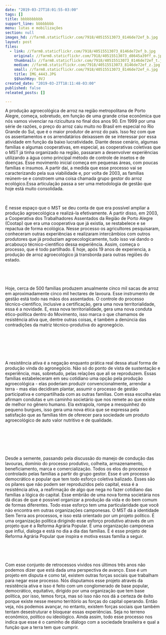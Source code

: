 ```yaml
---
date: "2019-03-27T18:01:55-03:00"
tags: []
title: bbbbbbbbbb
support_line: bbbbbbbb
menu: lutas e mobilizações
section: null
images_hd: //farm8.staticflickr.com/7918/40515513073_8146de72ef_b.jpg
layout: post
files:
  - link: //farm8.staticflickr.com/7918/40515513073_8146de72ef_b.jpg
    original: //farm8.staticflickr.com/7918/40515513073_d8645a39ff_o.jpg
    thumbnail: //farm8.staticflickr.com/7918/40515513073_8146de72ef_t.jpg
    medium: //farm8.staticflickr.com/7918/40515513073_8146de72ef_z.jpg
    small: //farm8.staticflickr.com/7918/40515513073_8146de72ef_n.jpg
    title: IMG_4443.JPG
    $$hashKey: 0VJ
created_date: "2019-03-27T18:11:48-03:00"
published: false
releated_posts: []

---
```

<p>
<style type="text/css">@page { margin: 2cm }
		p { margin-bottom: 0.25cm; line-height: 120% }
</style>
</p>

<p>A produ&ccedil;&atilde;o agroecol&oacute;gica de arroz na regi&atilde;o metropolitana de Porto Alegre, come&ccedil;a, sobretudo, em fun&ccedil;&atilde;o de uma grande crise econ&ocirc;mica que n&oacute;s vamos vivenciar na rizicultura no final dos anos 90. Em 1999 por uma s&eacute;rie de raz&otilde;es, o pre&ccedil;o do arroz caiu muito no Brasil em especial no Rio Grande do Sul, que &eacute; o maior produtor de arroz do pa&iacute;s. Isso fez com que os assentamentos e os arrendat&aacute;rios deixassem de se interessar por essa atividade em fun&ccedil;&atilde;o da baixo lucratividade. Diante desse cen&aacute;rio, algumas fam&iacute;lias e algumas cooperativas, em especial, as cooperativas coletivas que o MST j&aacute; tinha organizado na regi&atilde;o, passaram a desenvolver experi&ecirc;ncias utilizando a &aacute;gua como principal m&eacute;todo de controle de insetos e de doen&ccedil;as. Esse movimento inicial come&ccedil;a em pequenas &aacute;reas, com poucas fam&iacute;lias e insumos. A partir da&iacute;, a medida que esse processo vai se caracterizando pela sua viabilidade e, por volta de 2003, as fam&iacute;lias re&uacute;nem-se e constroem uma coisa chamada grupo gestor do arroz ecol&oacute;gico.Essa articula&ccedil;&atilde;o passa a ser uma metodologia de gest&atilde;o que hoje est&aacute; muito consolidada.</p>

<p>&nbsp;</p>

<p>&Eacute; nesse espa&ccedil;o que o MST se deu conta de que era poss&iacute;vel ampliar a produ&ccedil;&atilde;o agroecol&oacute;gica e realiz&aacute;-la efetivamente. A partir disso, em 2003, a Cooperativa dos Trabalhadores Assentados da Regi&atilde;o de Porto Alegre (Cootap) que era uma cooperativa que j&aacute; existia, se restabelece e se repactua de forma ecol&oacute;gica. Nesse processo os agricultores pesquisaram, conheceram outras experi&ecirc;ncias e realizaram interc&acirc;mbios com outros produtores que j&aacute; produziam agroecologicamente, tudo isso vai dando o arcabou&ccedil;o t&eacute;cnico-cientifico dessa experi&ecirc;ncia. Assim, come&ccedil;a o processo, que &eacute; todo partilhado. E hoje, ap&oacute;s 19 anos de experiencia, a produ&ccedil;&atilde;o de arroz agroecol&oacute;gico j&aacute; transborda para outras regi&otilde;es do estado.</p>

<p>&nbsp;</p>

<p>&nbsp;</p>

<p>Hoje, cerca de 500 fam&iacute;lias produzem anualmente cinco mil sacas de arroz em aproximadamente cinco mil hectares de lavoura. Esse instrumento de gest&atilde;o est&aacute; todo nas m&atilde;os dos assentados. O controle do processo t&eacute;cnico-cient&iacute;fico, inclusive a certifica&ccedil;&atilde;o, gera uma nova territorialidade, essa &eacute; a novidade. E, essa nova territorialidade, gera uma nova conduta &eacute;tico-pol&iacute;tica dentro do Movimento, isso marca o que chamamos de resist&ecirc;ncia ativa que, dentre outras coisas, &eacute; tamb&eacute;m a den&uacute;ncia das contradi&ccedil;&otilde;es da matriz t&eacute;cnico-produtiva do agroneg&oacute;cio.</p>

<p>&nbsp;</p>

<p>&nbsp;</p>

<p>&nbsp;</p>

<p>A resist&ecirc;ncia ativa &eacute; a nega&ccedil;&atilde;o enquanto pr&aacute;tica real dessa atual forma de produ&ccedil;&atilde;o vinda do agroneg&oacute;cio. N&atilde;o s&oacute; do ponto de vista de sustenta&ccedil;&atilde;o e experi&ecirc;ncia, mas, sobretudo, pelas rela&ccedil;&otilde;es que ali se reproduzem. Essas fam&iacute;lias estabeleceram em seu cotidiano uma op&ccedil;&atilde;o pela produ&ccedil;&atilde;o agroecol&oacute;gica - elas poderiam produzir convencionalmente, arrendar a terra - mas elas decidiram plantar, assumir o processo de gest&atilde;o participativa e compartilhada com as outras fam&iacute;lias. Com essa escolha elas afirmam condutas e um caminho societ&aacute;rio que nos remete ao que existe de melhor no g&ecirc;nero humano. Ela extrapola, rompe a mesquinhez do pequeno burgues, isso gera uma nova &eacute;tica que se expressa pela satisfa&ccedil;&atilde;o que as fam&iacute;lias t&ecirc;m de oferecer para sociedade um produto agroecol&oacute;gico de auto valor nutritivo e de qualidade.</p>

<p>&nbsp;</p>

<p>&nbsp;</p>

<p>&nbsp;</p>

<p>Desde a semente, passando pela discuss&atilde;o do manejo de condu&ccedil;&atilde;o das lavouras, dom&iacute;nio do processo produtivo, colheita, armazenamento, beneficiamento, marca e comercializa&ccedil;&atilde;o. Todos os elos do processo &eacute; controlado pelas fam&iacute;lias a partir do grupo gestor. Esse &eacute; um processo democr&aacute;tico e popular que tem todo esfor&ccedil;o coletiva balizado. Esses s&atilde;o os pilares que n&atilde;o podem ser reproduzidos pelo capital, essa &eacute; a resist&ecirc;ncia ativa, a reafirma&ccedil;&atilde;o de algo que nega no fazer cotidiano das fam&iacute;lias a l&oacute;gica do capital. Esse embri&atilde;o de uma nova forma societ&aacute;ria nos d&aacute; dicas de que &eacute; poss&iacute;vel organizar a produ&ccedil;&atilde;o da vida e do bem comum de formas diferentes. Todo esse esfor&ccedil;o tem uma particularidade que voc&ecirc; n&atilde;o encontra em outras organiza&ccedil;&otilde;es camponesas. O MST d&aacute; a identidade Sem Terra aos processos, e isso est&aacute; orientado por um projeto pol&iacute;tico. &Eacute; uma organiza&ccedil;&atilde;o pol&iacute;tica dirigindo esse esfor&ccedil;o produtivo atrav&eacute;s de um projeto que &eacute; a Reforma Agr&aacute;ria Popular. &Eacute; uma organiza&ccedil;&atilde;o camponesa que influi, dialoga e est&aacute; no dia a dia das fam&iacute;lias. E &eacute; esse projeto de Reforma Agr&aacute;ria Popular que inspira e motiva essas fam&iacute;lia a seguir.</p>

<p>&nbsp;</p>

<p>&nbsp;</p>

<p>Com esse conjunto de retrocessos vividos nos &uacute;ltimos tr&ecirc;s anos n&atilde;o podemos dizer que est&aacute; dada uma perspectiva de avan&ccedil;o. Esse &eacute; um projeto em disputa e como tal, existem outras for&ccedil;as sociais que trabalham para negar esse processo. N&oacute;s disputamos esse projeto atrav&eacute;s da resist&ecirc;ncia ativa e isso &eacute; feito com um conglomerado de base popular, democr&aacute;tico, equitativo, dirigido por uma organiza&ccedil;&atilde;o que tem base pol&iacute;tica, por isso, temos for&ccedil;a, mas s&oacute; isso n&atilde;o nos d&aacute; a certeza de &ecirc;xito porque existe nesse mesmo territ&oacute;rio as for&ccedil;as do capital operando. Ent&atilde;o veja, n&oacute;s podemos avan&ccedil;ar, no entanto, existem for&ccedil;as sociais que tamb&eacute;m tentam desestruturar e bloquear essas experi&ecirc;ncias. Seja no terreno econ&ocirc;mico, pol&iacute;tico ou ideol&oacute;gico. Ainda assim, todo esse processo nos indica que esse &eacute; o caminho de di&aacute;logo com a sociedade brasileira e qual a fun&ccedil;&atilde;o que a terra tem que cumprir.</p>
